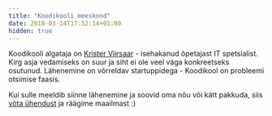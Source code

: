 ```yaml
---
title: "Koodikooli meeskond"
date: 2018-03-14T17:52:14+01:00
hidden: true
---
```


Koodikooli algataja on [Krister Viirsaar](https://koodikool.ee/posts/koodikooli-kolmas-algus/) - isehakanud õpetajast IT spetsialist. Kirg asja vedamiseks on suur ja siht ei ole veel väga konkreetseks osutunud. Lähenemine on võrreldav startuppidega - Koodikool on probleemi otsimise faasis.

Kui sulle meeldib siinne lähenemine ja soovid oma nõu või kätt pakkuda, siis [võta ühendust](http://krister.ee) ja räägime maailmast :)